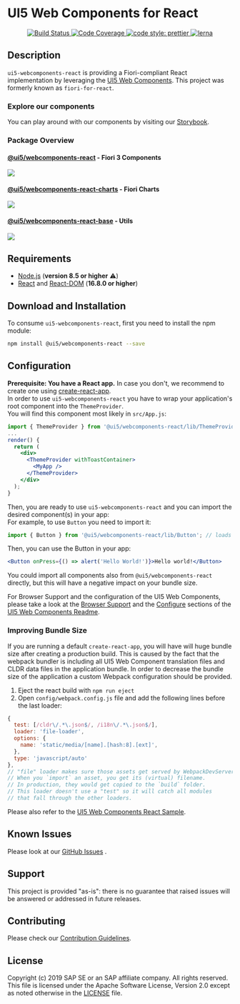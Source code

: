 <a name="top"></a>
# UI5 Web Components for React
<p align="center">
  <a href="https://travis-ci.org/SAP/ui5-webcomponents-react" target="_blank">
    <img alt="Build Status" src="https://img.shields.io/travis/SAP/ui5-webcomponents-react/master.svg">
  </a>
  <a href="https://coveralls.io/github/SAP/ui5-webcomponents-react" target="_blank">
    <img alt="Code Coverage" src="https://img.shields.io/coveralls/github/SAP/ui5-webcomponents-react/master.svg">
  </a>
  <!-- <a href="https://sap-ea.slack.com/messages/CEN48B210" target="_blank">
    <img alt="Slack Badge" src="https://badgen.net/badge/slack/ui5-webcomponents-react/orange?icon=slack">
  </a> -->
  <a href="https://github.com/prettier/prettier" target="_blank">
    <img alt="code style: prettier" src="https://img.shields.io/badge/code_style-prettier-ff69b4.svg"> 
  </a>
  <a href="https://lernajs.io/" target="_blank">
  <img alt="lerna" src="https://img.shields.io/badge/maintained%20with-lerna-cc00ff.svg">
  </a>

</p>

<!-- *********************************************************************** -->
<a name="description"></a>
## Description

`ui5-webcomponents-react` is providing a Fiori-compliant React implementation by leveraging the [UI5 Web Components](https://github.com/SAP/ui5-webcomponents). This project was formerly known as `fiori-for-react`.

### Explore our components
You can play around with our components by visiting our [Storybook](https://sap.github.io/ui5-webcomponents-react/).

### Package Overview

#### [@ui5/webcomponents-react](https://github.com/SAP/ui5-webcomponents-react/tree/master/packages/main) - Fiori 3 Components
[![](https://img.shields.io/npm/v/@ui5/webcomponents-react.svg)](https://www.npmjs.com/package/@ui5/webcomponents-react)
<!-- ![https://bundlephobia.com/result?p=@ui5/webcomponents-react](https://img.shields.io/bundlephobia/min/@ui5/webcomponents-react.svg?label=size) --> 
<!-- ![https://bundlephobia.com/result?p=@ui5/webcomponents-react](https://img.shields.io/bundlephobia/minzip/@ui5/webcomponents-react.svg?label=gzip%20size) -->

#### [@ui5/webcomponents-react-charts](https://github.com/SAP/ui5-webcomponents-react/tree/master/packages/charts) - Fiori Charts 
[![](https://img.shields.io/npm/v/@ui5/webcomponents-react-charts.svg)](https://www.npmjs.com/package/@ui5/webcomponents-react-charts)
<!-- ![https://bundlephobia.com/result?p=@ui5/webcomponents-react-charts](https://img.shields.io/bundlephobia/min/@ui5/webcomponents-react-charts.svg?label=size)  -->
<!-- ![https://bundlephobia.com/result?p=@ui5/webcomponents-react-charts](https://img.shields.io/bundlephobia/minzip/@ui5/webcomponents-react-charts.svg?label=gzip%20size) -->

#### [@ui5/webcomponents-react-base](https://github.com/SAP/ui5-webcomponents-react/tree/master/packages/base) - Utils
[![](https://img.shields.io/npm/v/@ui5/webcomponents-react-base.svg)](https://www.npmjs.com/package/@ui5/webcomponents-react-base)
<!-- ![https://bundlephobia.com/result?p=@ui5/webcomponents-react-base](https://img.shields.io/bundlephobia/min/@ui5/webcomponents-react-base.svg?label=size) --> 
<!-- ![https://bundlephobia.com/result?p=@ui5/webcomponents-react-base](https://img.shields.io/bundlephobia/minzip/@ui5/webcomponents-react-base.svg?label=gzip%20size) -->


<!-- *********************************************************************** -->
<a name="requirements"></a>
## Requirements

- [Node.js](https://nodejs.org/) (**version 8.5 or higher** ⚠️)
- [React](https://www.npmjs.com/package/react) and [React-DOM](https://www.npmjs.com/package/react-dom) (**16.8.0 or higher**)


<!-- *********************************************************************** -->
<a name="download"></a>
## Download and Installation

To consume `ui5-webcomponents-react`, first you need to install the npm module:
```sh
npm install @ui5/webcomponents-react --save
```

<!-- *********************************************************************** -->
<a name="configuration"></a>
## Configuration

**Prerequisite: You have a React app.** In case you don't, we recommend to create one using [create-react-app](https://facebook.github.io/create-react-app/).<br/>
In order to use `ui5-webcomponents-react` you have to wrap your application's root component into the `ThemeProvider`.<br/>
You will find this component most likely in `src/App.js`: 
```jsx
import { ThemeProvider } from '@ui5/webcomponents-react/lib/ThemeProvider';
...
render() {
  return (
    <div>
      <ThemeProvider withToastContainer>
        <MyApp />
      </ThemeProvider>
    </div>
  );
}
```

Then, you are ready to use `ui5-webcomponents-react` and you can import the desired component(s) in your app:<br />
For example, to use ```Button``` you need to import it:

```jsx
import { Button } from '@ui5/webcomponents-react/lib/Button'; // loads ui5-button wrapped in a ui5-webcomponents-react component
```

Then, you can use the Button in your app:

```jsx
<Button onPress={() => alert('Hello World!')}>Hello world!</Button>
```

You could import all components also from `@ui5/webcomponents-react` directly, but this will have a negative impact on your bundle size.

For Browser Support and the configuration of the UI5 Web Components, please take a look at the 
 [Browser Support](https://github.com/SAP/ui5-webcomponents#browser-support) and the
 [Configure](https://github.com/SAP/ui5-webcomponents#browser-support) sections of the 
 [UI5 Web Components Readme](https://github.com/SAP/ui5-webcomponents#ui5-web-components).
 
### Improving Bundle Size
If you are running a default `create-react-app`, you will have will huge bundle size after creating a production build. 
This is caused by the fact that the webpack bundler is including all UI5 Web Component translation files and CLDR data files in the application bundle. 
In order to decrease the bundle size of the application a custom Webpack configuration should be provided.
1. Eject the react build with ```npm run eject```
2. Open ```config/webpack.config.js``` file and add the following lines before the last loader:
```js
{
  test: [/cldr\/.*\.json$/, /i18n\/.*\.json$/],
  loader: 'file-loader',
  options: {
    name: 'static/media/[name].[hash:8].[ext]',
  },
  type: 'javascript/auto'
},
// "file" loader makes sure those assets get served by WebpackDevServer.
// When you `import` an asset, you get its (virtual) filename.
// In production, they would get copied to the `build` folder.
// This loader doesn't use a "test" so it will catch all modules
// that fall through the other loaders.
```
Please also refer to the [UI5 Web Components React Sample](https://github.com/SAP/ui5-webcomponents-sample-react#configure-react-build).

<!-- *********************************************************************** -->
<a name="issues"></a>
## Known Issues

Please look at our [GitHub Issues](https://github.com/SAP/ui5-webcomponents-react/issues) .



<!-- *********************************************************************** -->
<a name="support"></a>
## Support

This project is provided "as-is": there is no guarantee that raised issues will be answered or addressed in future releases.

<!-- *********************************************************************** -->
<a name="contributing"></a>
## Contributing
Please check our [Contribution Guidelines](/CONTRIBUTING.md).

<!-- *********************************************************************** -->
## License
Copyright (c) 2019 SAP SE or an SAP affiliate company. All rights reserved.
This file is licensed under the Apache Software License, Version 2.0 except as noted otherwise in the [LICENSE](/LICENSE) file.
